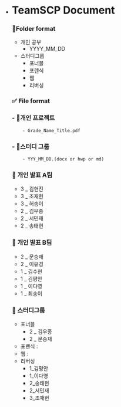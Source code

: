 - # TeamSCP Document


  ### 📁Folder format

  - 개인 공부
      - YYYY_MM_DD
  - 스터디그룹
      - 포너블
      - 포렌식
      - 웹
      - 리버싱

  ### ✅ File format

  ### - 📕개인 프로젝트
          - Grade_Name_Title.pdf 

  ### - 📕스터디 그룹
          - YYY_MM_DD.(docx or hwp or md)

  ### 📕 개인 발표 A팀
  - 3 _ 김현진
  - 3 _ 조재현
  - 3 _ 허송이
  - 2 _ 김우종
  - 2 _ 서민재
  - 2 _ 송태현

  ### 📕 개인 발표 B팀
  - 2 _ 문승재
  - 2 _ 이유경
  - 1 _ 김수현
  - 1 _ 김평안
  - 1 _ 이다영
  - 1 _ 최송이

  ### :orange_book: 스터디그룹
  - 포너블
    - 2 _ 김우종
    - 2 _ 문승재
  - 포렌식 : 
  - 웹     : 
  - 리버싱
    - 1_김평안
    - 1_이다영
    - 2_송태현
    - 2_서민재
    - 3_조재현
